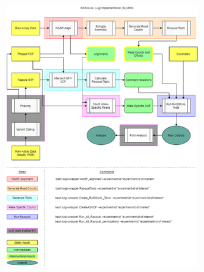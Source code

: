 ![Rasqual Flow Diagram](https://github.com/SaideepGona/rasqual/blob/master/luigi_pipeline/RASQUAL.png)
